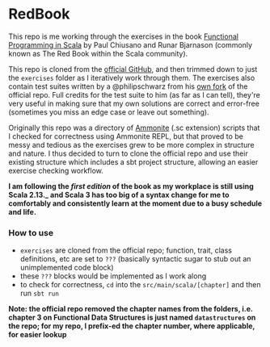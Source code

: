 # RedBook

This repo is me working through the exercises in the book [Functional Programming in Scala](https://www.manning.com/books/functional-programming-in-scala) by Paul Chiusano and Runar Bjarnason (commonly known as The Red Book within the Scala community).

This repo is cloned from the [official GitHub](https://github.com/fpinscala/fpinscala/tree/first-edition), and then trimmed down to just the `exercises` folder as I iteratively work through them. The exercises also contain test suites written by a @philipschwarz from his [own fork](https://github.com/philipschwarz/fpinscala) of the official repo. Full credits for the test suite to him (as far as I can tell), they're very useful in making sure that my own solutions are correct and error-free (sometimes you miss an edge case or leave out something).

Originally this repo was a directory of [Ammonite](http://ammonite.io/) (.sc extension) scripts that I checked for correctness using Ammonite REPL, but that proved to be messy and tedious as the exercises grew to be more complex in structure and nature. 
I thus decided to turn to clone the official repo and use their existing structure which includes a sbt project structure, allowing an easier exercise checking workflow.

**I am following the *first edition* of the book as my workplace is still using Scala 2.13._ and Scala 3 has too big of a syntax change for me to comfortably and consistently learn at the moment due to a busy schedule and life.**


### How to use
- `exercises` are cloned from the official repo; function, trait, class definitions, etc are set to `???` (basically syntactic sugar to stub out an unimplemented code block)
- these `???` blocks would be implemented as I work along
- to check for correctness, `cd` into the `src/main/scala/[chapter]` and then run `sbt run`

**Note: the official repo removed the chapter names from the folders, i.e. chapter 3 on Functional Data Structures is just named `datastructures` on the repo; for my repo, I prefix-ed the chapter number, where applicable, for easier lookup**
